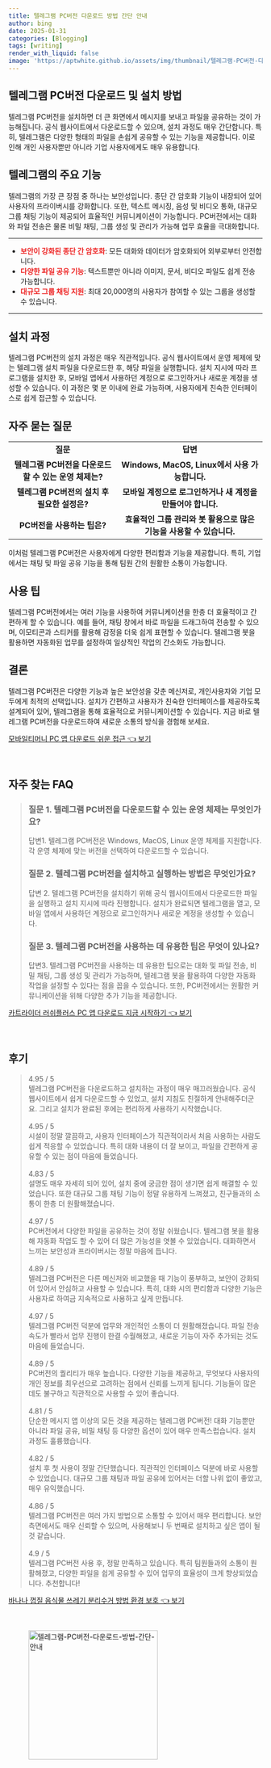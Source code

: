 ```yaml
---
title: 텔레그램 PC버전 다운로드 방법 간단 안내
author: bing
date: 2025-01-31
categories: [Blogging]
tags: [writing]
render_with_liquid: false
image: 'https://aptwhite.github.io/assets/img/thumbnail/텔레그램-PC버전-다운로드-방법-간단-안내.webp'
---
```



<h2 id='텔레그램_PC버전_다운로드_및_설치_방법'>텔레그램 PC버전 다운로드 및 설치 방법</h2>

<p>텔레그램 PC버전을 설치하면 더 큰 화면에서 메시지를 보내고 파일을 공유하는 것이 가능해집니다. 공식 웹사이트에서 다운로드할 수 있으며, 설치 과정도 매우 간단합니다. 특히, 텔레그램은 다양한 형태의 파일을 손쉽게 공유할 수 있는 기능을 제공합니다. 이로 인해 개인 사용자뿐만 아니라 기업 사용자에게도 매우 유용합니다.</p>

<h2 id='텔레그램의_주요_기능'>텔레그램의 주요 기능</h2>

<p>텔레그램의 가장 큰 장점 중 하나는 보안성입니다. 종단 간 암호화 기능이 내장되어 있어 사용자의 프라이버시를 강화합니다. 또한, 텍스트 메시징, 음성 및 비디오 통화, 대규모 그룹 채팅 기능이 제공되어 효율적인 커뮤니케이션이 가능합니다. PC버전에서는 대화와 파일 전송은 물론 비밀 채팅, 그룹 생성 및 관리가 가능해 업무 효율을 극대화합니다.</p>

<hr />

<ul>
    <li><b><span style="color: #ee2323;">보안이 강화된 종단 간 암호화</span></b>: 모든 대화와 데이터가 암호화되어 외부로부터 안전합니다.</li>
    <li><b><span style="color: #ee2323;">다양한 파일 공유 기능</span></b>: 텍스트뿐만 아니라 이미지, 문서, 비디오 파일도 쉽게 전송 가능합니다.</li>
    <li><b><span style="color: #ee2323;">대규모 그룹 채팅 지원</span></b>: 최대 20,000명의 사용자가 참여할 수 있는 그룹을 생성할 수 있습니다.</li>
</ul>

<hr />

<h2 id='설치_과정'>설치 과정</h2>

<p>텔레그램 PC버전의 설치 과정은 매우 직관적입니다. 공식 웹사이트에서 운영 체제에 맞는 텔레그램 설치 파일을 다운로드한 후, 해당 파일을 실행합니다. 설치 지시에 따라 프로그램을 설치한 후, 모바일 앱에서 사용하던 계정으로 로그인하거나 새로운 계정을 생성할 수 있습니다. 이 과정은 몇 분 이내에 완료 가능하며, 사용자에게 친숙한 인터페이스로 쉽게 접근할 수 있습니다.</p>

<h2 id='자주_묻는_질문'>자주 묻는 질문</h2>

<table>
    <tr>
        <td style="text-align: center; height: 17px;"><b>질문</b></td>
        <td style="text-align: center; height: 17px;"><b>답변</b></td>
    </tr>
    <tr>
        <td style="text-align: center; height: 17px;"><b>텔레그램 PC버전을 다운로드할 수 있는 운영 체제는?</b></td>
        <td style="text-align: center; height: 17px;"><b>Windows, MacOS, Linux에서 사용 가능합니다.</b></td>
    </tr>
    <tr>
        <td style="text-align: center; height: 17px;"><b>텔레그램 PC버전의 설치 후 필요한 설정은?</b></td>
        <td style="text-align: center; height: 17px;"><b>모바일 계정으로 로그인하거나 새 계정을 만들어야 합니다.</b></td>
    </tr>
    <tr>
        <td style="text-align: center; height: 17px;"><b>PC버전을 사용하는 팁은?</b></td>
        <td style="text-align: center; height: 17px;"><b>효율적인 그룹 관리와 봇 활용으로 많은 기능을 사용할 수 있습니다.</b></td>
    </tr>
</table>

<p>이처럼 텔레그램 PC버전은 사용자에게 다양한 편리함과 기능을 제공합니다. 특히, 기업에서는 채팅 및 파일 공유 기능을 통해 팀원 간의 원활한 소통이 가능합니다.</p>

<h2 id='사용_팁'>사용 팁</h2>

<p>텔레그램 PC버전에서는 여러 기능을 사용하여 커뮤니케이션을 한층 더 효율적이고 간편하게 할 수 있습니다. 예를 들어, 채팅 창에서 바로 파일을 드래그하여 전송할 수 있으며, 이모티콘과 스티커를 활용해 감정을 더욱 쉽게 표현할 수 있습니다. 텔레그램 봇을 활용하면 자동화된 업무를 설정하여 일상적인 작업의 간소화도 가능합니다.</p>

<h2 id='결론'>결론</h2>

<p>텔레그램 PC버전은 다양한 기능과 높은 보안성을 갖춘 메신저로, 개인사용자와 기업 모두에게 최적의 선택입니다. 설치가 간편하고 사용자가 친숙한 인터페이스를 제공하도록 설계되어 있어, 텔레그램을 통해 효율적으로 커뮤니케이션할 수 있습니다. 지금 바로 텔레그램 PC버전을 다운로드하여 새로운 소통의 방식을 경험해 보세요.</p>


<p><a class="click-button" title="모바일티머니 PC 앱 다운로드 쉬운 접근" href="https://aptwhite.github.io/posts/%EB%AA%A8%EB%B0%94%EC%9D%BC%ED%8B%B0%EB%A8%B8%EB%8B%88-PC-%EC%95%B1-%EB%8B%A4%EC%9A%B4%EB%A1%9C%EB%93%9C-%EC%89%AC%EC%9A%B4-%EC%A0%91%EA%B7%BC/" rel="dofollow">모바일티머니 PC 앱 다운로드 쉬운 접근 👈 보기</a></p><br>
<h2 id='자주_찾는_FAQ'>자주 찾는 FAQ</h2>
<div itemscope="" itemtype="https://schema.org/FAQPage"> 
<blockquote> 
<div itemscope="" itemprop="mainEntity" itemtype="https://schema.org/Question"> 
<h3 itemprop="name">질문 1. 텔레그램 PC버전을 다운로드할 수 있는 운영 체제는 무엇인가요?</h3> 
<div itemscope="" itemprop="acceptedAnswer" itemtype="https://schema.org/Answer"> 
<span itemprop="text"> 
<p>답변1. 텔레그램 PC버전은 Windows, MacOS, Linux 운영 체제를 지원합니다. 각 운영 체제에 맞는 버전을 선택하여 다운로드할 수 있습니다.</p> 
</span> 
</div> 
</div> 
<div itemscope="" itemprop="mainEntity" itemtype="https://schema.org/Question"> 
<h3 itemprop="name">질문 2. 텔레그램 PC버전을 설치하고 실행하는 방법은 무엇인가요?</h3> 
<div itemscope="" itemprop="acceptedAnswer" itemtype="https://schema.org/Answer"> 
<span itemprop="text"> 
<p>답변 2. 텔레그램 PC버전을 설치하기 위해 공식 웹사이트에서 다운로드한 파일을 실행하고 설치 지시에 따라 진행합니다. 설치가 완료되면 텔레그램을 열고, 모바일 앱에서 사용하던 계정으로 로그인하거나 새로운 계정을 생성할 수 있습니다.</p> 
</span> 
</div> 
</div> 
<div itemscope="" itemprop="mainEntity" itemtype="https://schema.org/Question"> 
<h3 itemprop="name">질문 3. 텔레그램 PC버전을 사용하는 데 유용한 팁은 무엇이 있나요?</h3> 
<div itemscope="" itemprop="acceptedAnswer" itemtype="https://schema.org/Answer"> 
<span itemprop="text"> 
<p>답변3. 텔레그램 PC버전을 사용하는 데 유용한 팁으로는 대화 및 파일 전송, 비밀 채팅, 그룹 생성 및 관리가 가능하며, 텔레그램 봇을 활용하여 다양한 자동화 작업을 설정할 수 있다는 점을 꼽을 수 있습니다. 또한, PC버전에서는 원활한 커뮤니케이션을 위해 다양한 추가 기능을 제공합니다.</p> 
</span> 
</div> 
</div> 
</blockquote> 
</div>
<p><a class="click-button" title="카트라이더 러쉬플러스 PC 앱 다운로드 지금 시작하기" href="https://aptwhite.github.io/posts/%EC%B9%B4%ED%8A%B8%EB%9D%BC%EC%9D%B4%EB%8D%94-%EB%9F%AC%EC%89%AC%ED%94%8C%EB%9F%AC%EC%8A%A4-PC-%EC%95%B1-%EB%8B%A4%EC%9A%B4%EB%A1%9C%EB%93%9C-%EC%A7%80%EA%B8%88-%EC%8B%9C%EC%9E%91%ED%95%98%EA%B8%B0/" rel="dofollow">카트라이더 러쉬플러스 PC 앱 다운로드 지금 시작하기 👈 보기</a></p><br>
<h2 id='후기'>후기</h2>
<div itemscope itemtype="https://schema.org/Product">
  <blockquote>
  <div itemprop="review" itemscope itemtype="https://schema.org/Review">
      <div itemprop="reviewRating" itemscope itemtype="https://schema.org/Rating"> <span itemprop="ratingValue">4.95</span> / <span itemprop="bestRating">5</span> </div>
      <span itemprop="reviewBody">텔레그램 PC버전을 다운로드하고 설치하는 과정이 매우 매끄러웠습니다. 공식 웹사이트에서 쉽게 다운로드할 수 있었고, 설치 지침도 친절하게 안내해주더군요. 그리고 설치가 완료된 후에는 편리하게 사용하기 시작했습니다.</span>
  </div>
  <br>
  <div itemprop="review" itemscope itemtype="https://schema.org/Review">
      <div itemprop="reviewRating" itemscope itemtype="https://schema.org/Rating"> <span itemprop="ratingValue">4.95</span> / <span itemprop="bestRating">5</span> </div>
      <span itemprop="reviewBody">시설이 정말 깔끔하고, 사용자 인터페이스가 직관적이라서 처음 사용하는 사람도 쉽게 적응할 수 있었습니다. 특히 대화 내용이 더 잘 보이고, 파일을 간편하게 공유할 수 있는 점이 마음에 들었습니다.</span>
  </div>
  <br>
  <div itemprop="review" itemscope itemtype="https://schema.org/Review">
      <div itemprop="reviewRating" itemscope itemtype="https://schema.org/Rating"> <span itemprop="ratingValue">4.83</span> / <span itemprop="bestRating">5</span> </div>
      <span itemprop="reviewBody">설명도 매우 자세히 되어 있어, 설치 중에 궁금한 점이 생기면 쉽게 해결할 수 있었습니다. 또한 대규모 그룹 채팅 기능이 정말 유용하게 느껴졌고, 친구들과의 소통이 한층 더 원활해졌습니다.</span>
  </div>
  <br>
  <div itemprop="review" itemscope itemtype="https://schema.org/Review">
      <div itemprop="reviewRating" itemscope itemtype="https://schema.org/Rating"> <span itemprop="ratingValue">4.97</span> / <span itemprop="bestRating">5</span> </div>
      <span itemprop="reviewBody">PC버전에서 다양한 파일을 공유하는 것이 정말 쉬웠습니다. 텔레그램 봇을 활용해 자동화 작업도 할 수 있어 더 많은 가능성을 엿볼 수 있었습니다. 대화하면서 느끼는 보안성과 프라이버시는 정말 마음에 듭니다.</span>
  </div>
  <br>
  <div itemprop="review" itemscope itemtype="https://schema.org/Review">
      <div itemprop="reviewRating" itemscope itemtype="https://schema.org/Rating"> <span itemprop="ratingValue">4.89</span> / <span itemprop="bestRating">5</span> </div>
      <span itemprop="reviewBody">텔레그램 PC버전은 다른 메신저와 비교했을 때 기능이 풍부하고, 보안이 강화되어 있어서 안심하고 사용할 수 있습니다. 특히, 대화 시의 편리함과 다양한 기능은 사용자로 하여금 지속적으로 사용하고 싶게 만듭니다.</span>
  </div>
  <br>
  <div itemprop="review" itemscope itemtype="https://schema.org/Review">
      <div itemprop="reviewRating" itemscope itemtype="https://schema.org/Rating"> <span itemprop="ratingValue">4.97</span> / <span itemprop="bestRating">5</span> </div>
      <span itemprop="reviewBody">텔레그램 PC버전 덕분에 업무와 개인적인 소통이 더 원활해졌습니다. 파일 전송 속도가 빨라서 업무 진행이 한결 수월해졌고, 새로운 기능이 자주 추가되는 것도 마음에 들었습니다.</span>
  </div>
  <br>
  <div itemprop="review" itemscope itemtype="https://schema.org/Review">
      <div itemprop="reviewRating" itemscope itemtype="https://schema.org/Rating"> <span itemprop="ratingValue">4.89</span> / <span itemprop="bestRating">5</span> </div>
      <span itemprop="reviewBody">PC버전의 퀄리티가 매우 높습니다. 다양한 기능을 제공하고, 무엇보다 사용자의 개인 정보를 최우선으로 고려하는 점에서 신뢰를 느끼게 됩니다. 기능들이 많은데도 불구하고 직관적으로 사용할 수 있어 좋습니다.</span>
  </div>
  <br>
  <div itemprop="review" itemscope itemtype="https://schema.org/Review">
      <div itemprop="reviewRating" itemscope itemtype="schema.org/Rating"> <span itemprop="ratingValue">4.81</span> / <span itemprop="bestRating">5</span> </div>
      <span itemprop="reviewBody">단순한 메시지 앱 이상의 모든 것을 제공하는 텔레그램 PC버전! 대화 기능뿐만 아니라 파일 공유, 비밀 채팅 등 다양한 옵션이 있어 매우 만족스럽습니다. 설치 과정도 훌륭했습니다.</span>
  </div>
  <br>
  <div itemprop="review" itemscope itemtype="https://schema.org/Review">
      <div itemprop="reviewRating" itemscope itemtype="schema.org/Rating"> <span itemprop="ratingValue">4.82</span> / <span itemprop="bestRating">5</span> </div>
      <span itemprop="reviewBody">설치 후 첫 사용이 정말 간단했습니다. 직관적인 인터페이스 덕분에 바로 사용할 수 있었습니다. 대규모 그룹 채팅과 파일 공유에 있어서는 더할 나위 없이 좋았고, 매우 유익했습니다.</span>
  </div>
  <br>
  <div itemprop="review" itemscope itemtype="https://schema.org/Review">
      <div itemprop="reviewRating" itemscope itemtype="schema.org/Rating"> <span itemprop="ratingValue">4.86</span> / <span itemprop="bestRating">5</span> </div>
      <span itemprop="reviewBody">텔레그램 PC버전은 여러 가지 방법으로 소통할 수 있어서 매우 편리합니다. 보안 측면에서도 매우 신뢰할 수 있으며, 사용해보니 두 번째로 설치하고 싶은 앱이 될 것 같습니다.</span>
  </div>
  <br>
  <div itemprop="review" itemscope itemtype="https://schema.org/Review">
      <div itemprop="reviewRating" itemscope itemtype="schema.org/Rating"> <span itemprop="ratingValue">4.9</span> / <span itemprop="bestRating">5</span> </div>
      <span itemprop="reviewBody">텔레그램 PC버전 사용 후, 정말 만족하고 있습니다. 특히 팀원들과의 소통이 원활해졌고, 다양한 파일을 쉽게 공유할 수 있어 업무의 효율성이 크게 향상되었습니다. 추천합니다!</span>
  </div>
  </blockquote>
</div>
<p><a class="click-button" title="바나나 껍질 음식물 쓰레기 분리수거 방법 환경 보호" href="https://aptwhite.github.io/posts/%EB%B0%94%EB%82%98%EB%82%98-%EA%BB%8D%EC%A7%88-%EC%9D%8C%EC%8B%9D%EB%AC%BC-%EC%93%B0%EB%A0%88%EA%B8%B0-%EB%B6%84%EB%A6%AC%EC%88%98%EA%B1%B0-%EB%B0%A9%EB%B2%95-%ED%99%98%EA%B2%BD-%EB%B3%B4%ED%98%B8/" rel="dofollow">바나나 껍질 음식물 쓰레기 분리수거 방법 환경 보호 👈 보기</a></p><br>
<figure class="image"><img src="https://aptwhite.github.io/assets/img/thumbnail/텔레그램-PC버전-다운로드-방법-간단-안내.webp" alt="텔레그램-PC버전-다운로드-방법-간단-안내" width="256" height="256"></figure>